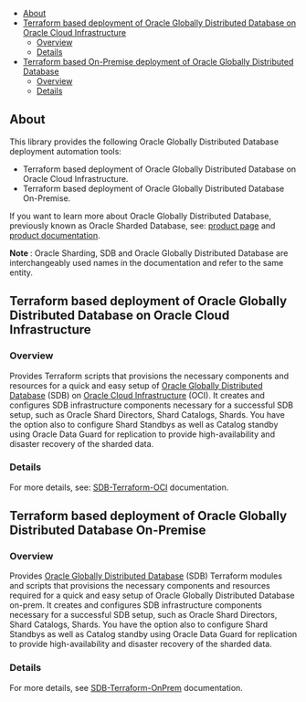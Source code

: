 [SDB-terraform-onprem]: https://github.com/oracle/db-sharding/tree/master/deployment-with-terraform/sdb-terraform-onprem
[SDB-terraform-oci]: https://github.com/oracle/db-sharding/tree/master/deployment-with-terraform/sdb-terraform-oci
[SDB-terraform]: https://github.com/oracle/db-sharding/tree/master/deployment-with-terraform/
[MTR-Intro]: https://github.com/oracle/db-sharding/wiki/Sharded-Database-Mid-Tier-Routing#introduction
[SDB-prod-page]: https://www.oracle.com/database/technologies/high-availability/sharding.html
[SDB-prod-doc]: https://docs.oracle.com/en/database/oracle/oracle-database/19/shard/
[OCI]: https://www.oracle.com/cloud/
[SDB]: https://www.oracle.com/database/technologies/high-availability/sharding.html

- [About](#about)
- [Terraform based deployment of Oracle Globally Distributed Database on Oracle Cloud Infrastructure](#terraform-based-deployment-of-oracle-globally-distributed-database-on-oracle-cloud-infrastructure)
  * [Overview](#overview)
  * [Details](#details)
- [Terraform based On-Premise deployment of Oracle Globally Distributed Database](#terraform-based-deployment-of-oracle-globally-distributed-database-on-premise)
  * [Overview](#overview-1)
  * [Details](#details-1)

## About

This library provides the following Oracle Globally Distributed Database deployment automation tools:

* Terraform based deployment of Oracle Globally Distributed Database on Oracle Cloud Infrastructure.
* Terraform based deployment of Oracle Globally Distributed Database On-Premise.

If you want to learn more about Oracle Globally Distributed Database, previously known as Oracle Sharded Database, see: [product page][SDB-prod-page] and [product documentation][SDB-prod-doc].

<strong> Note </strong> : Oracle Sharding, SDB and Oracle Globally Distributed Database are interchangeably used names in the documentation and refer to the same entity. 

 
## Terraform based deployment of Oracle Globally Distributed Database on Oracle Cloud Infrastructure

### Overview 

Provides Terraform scripts that provisions the necessary components and resources for a quick and easy setup of [Oracle Globally Distributed Database][SDB] (SDB) on [Oracle Cloud Infrastructure][OCI] (OCI). It creates and configures SDB infrastructure components necessary for a successful SDB setup, such as Oracle Shard Directors, Shard Catalogs, Shards. You have the option also to configure Shard Standbys as well as Catalog standby using Oracle Data Guard for replication to provide high-availability and disaster recovery of the sharded data.

### Details

For more details, see: [SDB-Terraform-OCI][SDB-terraform-oci] documentation.

## Terraform based deployment of Oracle Globally Distributed Database On-Premise

### Overview 

Provides [Oracle Globally Distributed Database][SDB] (SDB) Terraform modules and scripts that provisions the necessary components and resources required for a quick and easy setup of Oracle Globally Distributed Database on-prem. It creates and configures SDB infrastructure components necessary for a successful SDB setup, such as Oracle Shard Directors, Shard Catalogs, Shards. You have the option also to configure Shard Standbys as well as Catalog standby using Oracle Data Guard for replication to provide high-availability and disaster recovery of the sharded data.

### Details

For more details, see [SDB-Terraform-OnPrem][SDB-terraform-onprem] documentation.